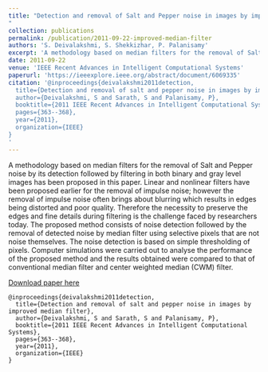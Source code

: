```yaml
---
title: "Detection and removal of Salt and Pepper noise in images by improved median filter
"
collection: publications
permalink: /publication/2011-09-22-improved-median-filter
authors: 'S. Deivalakshmi, S. Shekkizhar, P. Palanisamy'
excerpt: 'A methodology based on median filters for the removal of Salt and Pepper noise by its detection followed by filtering in both binary and gray level images has been proposed in this paper.'
date: 2011-09-22
venue: 'IEEE Recent Advances in Intelligent Computational Systems'
paperurl: 'https://ieeexplore.ieee.org/abstract/document/6069335'
citation: '@inproceedings{deivalakshmi2011detection,
  title={Detection and removal of salt and pepper noise in images by improved median filter},
  author={Deivalakshmi, S and Sarath, S and Palanisamy, P},
  booktitle={2011 IEEE Recent Advances in Intelligent Computational Systems},
  pages={363--368},
  year={2011},
  organization={IEEE}
}
'
---
```

A methodology based on median filters for the removal of Salt and Pepper noise by its detection followed by filtering in both binary and gray level images has been proposed in this paper. Linear and nonlinear filters have been proposed earlier for the removal of impulse noise; however the removal of impulse noise often brings about blurring which results in edges being distorted and poor quality. Therefore the necessity to preserve the edges and fine details during filtering is the challenge faced by researchers today. The proposed method consists of noise detection followed by the removal of detected noise by median filter using selective pixels that are not noise themselves. The noise detection is based on simple thresholding of pixels. Computer simulations were carried out to analyse the performance of the proposed method and the results obtained were compared to that of conventional median filter and center weighted median (CWM) filter.

[Download paper here](https://ieeexplore.ieee.org/abstract/document/6069335)
```
@inproceedings{deivalakshmi2011detection,
  title={Detection and removal of salt and pepper noise in images by improved median filter},
  author={Deivalakshmi, S and Sarath, S and Palanisamy, P},
  booktitle={2011 IEEE Recent Advances in Intelligent Computational Systems},
  pages={363--368},
  year={2011},
  organization={IEEE}
}
```